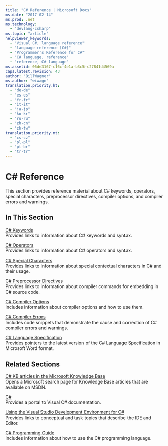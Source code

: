 ```yaml
---
title: "C# Reference | Microsoft Docs"
ms.date: "2017-02-14"
ms.prod: .net
ms.technology: 
  - "devlang-csharp"
ms.topic: "article"
helpviewer_keywords: 
  - "Visual C#, language reference"
  - "language reference [C#]"
  - "Programmer's Reference for C#"
  - "C# language, reference"
  - "reference, C# language"
ms.assetid: 06de3167-c16c-4e1a-b3c5-c27841d4569a
caps.latest.revision: 43
author: "BillWagner"
ms.author: "wiwagn"
translation.priority.ht: 
  - "de-de"
  - "es-es"
  - "fr-fr"
  - "it-it"
  - "ja-jp"
  - "ko-kr"
  - "ru-ru"
  - "zh-cn"
  - "zh-tw"
translation.priority.mt: 
  - "cs-cz"
  - "pl-pl"
  - "pt-br"
  - "tr-tr"
---
```

# C# Reference
This section provides reference material about C# keywords, operators, special characters, preprocessor directives, compiler options, and compiler errors and warnings.  
  
## In This Section  
 [C# Keywords](../../csharp/language-reference/keywords/index.md)  
 Provides links to information about C# keywords and syntax.  
  
 [C# Operators](../../csharp/language-reference/operators/index.md)  
 Provides links to information about C# operators and syntax.  

 [C# Special Characters](../../csharp/language-reference/tokens/index.md)  
 Provides links to information about special contextual characters in C# and their usage.  

 [C# Preprocessor Directives](../../csharp/language-reference/preprocessor-directives/index.md)  
 Provides links to information about compiler commands for embedding in C# source code.  
  
 [C# Compiler Options](../../csharp/language-reference/compiler-options/index.md)  
 Includes information about compiler options and how to use them.  
  
 [C# Compiler Errors](../../csharp/language-reference/compiler-messages/index.md)  
 Includes code snippets that demonstrate the cause and correction of C# compiler errors and warnings.  
  
 [C# Language Specification](../../csharp/language-reference/language-specification.md)  
 Provides pointers to the latest version of the C# Language Specification in Microsoft Word format.  
  
## Related Sections  
<!--
 [C# FAQ](http://go.microsoft.com/fwlink/?LinkId=70367)  
 Provides a growing list of C# Frequently Asked Questions in the C# Developer Center.  
-->  
 [C# KB articles in the Microsoft Knowledge Base](http://go.microsoft.com/fwlink/?LinkId=70368)  
 Opens a Microsoft search page for Knowledge Base articles that are available on MSDN.  
  
 [C#](../../csharp/csharp.md)  
 Provides a portal to Visual C# documentation.  
  
 [Using the Visual Studio Development Environment for C#](/visualstudio/csharp-ide/using-the-visual-studio-development-environment-for-csharp)  
 Provides links to conceptual and task topics that describe the IDE and Editor.  
  
 [C# Programming Guide](../../csharp/programming-guide/index.md)  
 Includes information about how to use the C# programming language.
